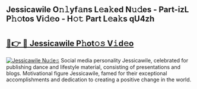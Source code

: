 ## Jessicawile O𝚗𝚕yf𝚊ns L𝚎a𝚔ed N𝚞𝚍es - Part-izL P𝚑𝚘tos Vi𝚍𝚎o - H𝚘𝚝 Part L𝚎a𝚔s qU4zh

# <h2><a href="http://kf351a.oniu.top/?m=Jessicawile">🔗👉 🔴 Jessicawile P𝚑ot𝚘𝚜 V𝚒d𝚎o</a></h2>

[![Jessicawile Nu𝚍e𝚜](https://i.imgur.com/0qMVB7G.gif)](http://kf351a.oniu.top/?m=Jessicawile)
Social media personality Jessicawile, celebrated for publishing dance and lifestyle material, consisting of presentations and blogs. Motivational figure Jessicawile, famed for their exceptional accomplishments and dedication to creating a positive change in the world.  
